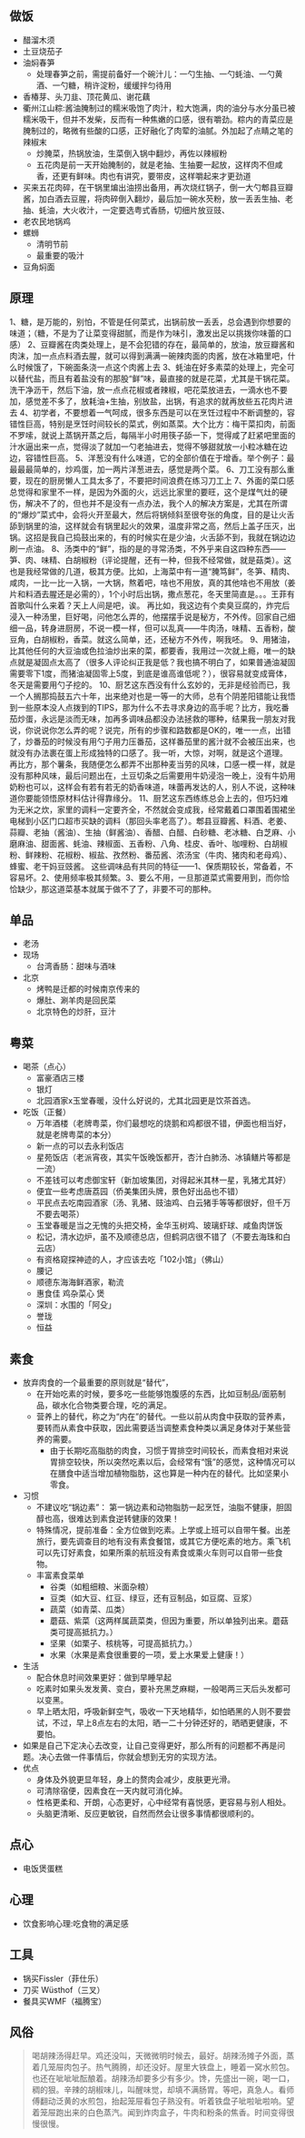 ## 做饭

* 醋溜木须
* 土豆烧茄子
* 油焖春笋
    * 处理春笋之前，需提前备好一个碗汁儿：一勺生抽、一勺蚝油、一勺黄酒、一勺糖，稍许淀粉，缓缓拌匀待用
* 香椿芽、头刀韭、顶花黄瓜、谢花藕
* 衢州江山粽:酱油腌制过的糯米吸饱了肉汁，粒大饱满，肉的油分与水分虽已被糯米吸干，但并不发柴，反而有一种焦嫩的口感，很有嚼劲。粽内的青菜应是腌制过的，略微有些酸的口感，正好融化了肉荤的油腻。外加起了点睛之笔的辣椒末
    - 炒腌菜，热锅放油，生菜倒入锅中翻炒，再佐以辣椒粉
    - 五花肉是前一天开始腌制的，就是老抽、生抽要一起放，这样肉不但咸香，还更有鲜味。肉也有讲究，要带皮，这样嚼起来才更劲道
* 买来五花肉碎，在干锅里煸出油捞出备用，再次烧红锅子，倒一大勺郫县豆瓣酱，加白酒去豆腥，将肉碎倒入翻炒，最后加一碗水芡粉，放一丢丢生抽、老抽、蚝油，大火收汁，一定要选粤式香肠，切细片放豆豉、
* 老农民地锅鸡
* 螺蛳
    - 清明节前
    - 最重要的吸汁
* 豆角焖面

## 原理

1、糖，是万能的，别怕，不管是任何菜式，出锅前放一丢丢，总会遇到你想要的味道；（糖，不是为了让菜变得甜腻，而是作为味引，激发出足以挑拨你味蕾的口感）
2、豆瓣酱在肉类处理上，是不会犯错的存在，最简单的，放油，放豆瓣酱和肉沫，加一点点料酒去腥，就可以得到满满一碗辣肉面的肉酱，放在冰箱里吧，什么时候饿了，下碗面条浇一点这个肉酱上去
3、蚝油在好多素菜的处理上，完全可以替代盐，而且有着盐没有的那股“鲜”味，最直接的就是花菜，尤其是干锅花菜。洗干净沥干，然后下油，放一点点花椒或者辣椒，吧花菜放进去，一滴水也不要加，感觉差不多了，放耗油+生抽，别放盐，出锅，有追求的就再放些五花肉片进去
4、初学者，不要想着一气呵成，很多东西是可以在烹饪过程中不断调整的，容错性巨高，特别是烹饪时间较长的菜式，例如蒸菜。大个比方：梅干菜扣肉，前面不罗嗦，就说上蒸锅开蒸之后，每隔半小时用筷子舔一下，觉得咸了赶紧吧里面的汁水逼出来一点，觉得淡了就加一勺老抽进去，觉得不够甜就放一小粒冰糖在边边，容错性巨高。
5、洋葱没有什么味道，它的全部价值在于增香。举个例子：最最最最简单的，炒鸡蛋，加一两片洋葱进去，感觉是两个菜。
6、刀工没有那么重要，现在的厨房懒人工具太多了，不要把时间浪费在练习刀工上
7、外面的菜口感总觉得和家里不一样，是因为外面的火，远远比家里的要旺，这个是煤气灶的硬伤，解决不了的，但也并不是没有一点办法，我个人的解决方案是，尤其在所谓的“爆炒”菜式中，会将火开至最大，然后将锅倾斜至很夸张的角度，目的是让火舌舔到锅里的油，这样就会有锅里起火的效果，温度非常之高，然后上盖子压灭，出锅。这招是我自己捣鼓出来的，有的时候实在是少油，火舌舔不到，我就在锅边边刷一点油。
8、汤类中的“鲜”，指的是的寻常汤类，不外乎来自这四种东西——笋、肉、味精、白胡椒粉（评论提醒，还有一种，但我不经常做，就是菇类）。这也是我经常做的几道，极其方便。比如，上海菜中有一道“腌笃鲜”，冬笋、精肉、咸肉，一比一比一入锅，一大锅，熬着吧，啥也不用放，真的其他啥也不用放（姜片和料酒去腥还是必需的），1个小时后出锅，撒点葱花，冬天里简直是。。。王菲有首歌叫什么来着？天上人间是吧，诶。 再比如，我这边有个卖臭豆腐的，炸完后浸入一种汤里，巨好喝，问他怎么弄的，他摆摆手说是秘方，不外传。回家自己细细一品，转身进厨房，不说一模一样，但可以乱真——牛肉汤，味精、五香粉，酸豆角，白胡椒粉，香菜。就这么简单，还，还秘方不外传，啊我呸。 
9、用猪油，比其他任何的大豆油或色拉油炒出来的菜，都要香，我用过一次就上瘾，唯一的缺点就是凝固点太高了（很多人评论纠正我是低？我也搞不明白了，如果普通油凝固需要零下1度，而猪油凝固零上5度，到底是谁高谁低呢？），很容易就变成膏体，冬天是需要用勺子挖的。
10、厨艺这东西没有什么玄妙的，无非是经验而已，我一个人搁那捣鼓五六十年，出来绝对也是一等一的大师，总有个阴差阳错能让我悟到一些原本没人点拨到的TIPS，那为什么不去寻求身边的高手呢？比方，我吃番茄炒蛋，永远是淡而无味，加再多调味品都没办法拯救的哪种，结果我一朋友对我说，你说说你怎么弄的呢？说完，所有的步骤和路数都是OK的，唯一一点，出错了，炒番茄的时候没有用勺子用力压番茄，这样番茄里的酱汁就不会被压出来，也就没有办法裹在蛋上形成独特的口感了。我一听，大惊，对啊，就是这个道理。 再比方，那个薯条，我随便怎么都弄不出那种麦当劳的风味，口感一模一样，就是没有那种风味，最后问题出在，土豆切条之后需要用牛奶浸泡一晚上，没有牛奶用奶粉也可以，这样会有若有若无的奶香味道，味蕾再发达的人，别人不说，这种味道你要能领悟原材料估计得靠缘分。 11、厨艺这东西练练总会上去的，但巧妇难为无米之炊，家里的调料一定要齐全，不然就会变成我，经常戴着口罩围着围裙坐电梯到小区门口超市买缺的调料（那回头率老高了）。郫县豆瓣酱、料酒、老姜、蒜瓣、老抽（酱油）、生抽（鲜酱油）、香醋、白醋、白砂糖、老冰糖、白芝麻、小磨麻油、甜面酱、蚝油、辣椒面、五香粉、八角、桂皮、香叶、咖哩粉、白胡椒粉、鲜辣粉、花椒粉、椒盐、孜然粉、番茄酱、浓汤宝（牛肉、猪肉和老母鸡）、蜂蜜、老干妈豆豉酱。 这些调味品有共同的特征——1、保质期较长，常备着，不容易坏。2、使用频率极其频繁。3、要么不用，一旦那道菜式需要用到，而你恰恰缺少，那这道菜基本就属于做不了了，非要不可的那种。

## 单品

* 老汤
* 现场
    - 台湾香肠：甜味与酒味
* 北京
    - 烤鸭是迁都的时候南京传来的
    - 爆肚、涮羊肉是回民菜
    - 北京特色的炒肝，豆汁

## 粤菜

* 喝茶（点心）
    - 富豪酒店三楼
    - 银灯
    - 北园酒家x玉堂春暖，没什么好说的，尤其北园更是饮茶首选。
* 吃饭（正餐）
    - 万年酒楼（老牌粤菜，你们最想吃的烧鹅和鸡都很不错，伊面也相当好，就是老牌粤菜的本分）
    - 新一点的可以去永利饭店
    - 星苑饭店（老派宵夜，其实午饭晚饭都开，杏汁白肺汤、冰镇鳝片等都是一流）
    - 不差钱可以考虑御宝轩（新加坡集团，对得起米其林一星，乳猪尤其好）
    - 便宜一些考虑唐荔园（侨美集团头牌，景色好出品也不错）
    - 平民点去吃南园酒家（汤、乳猪、豉油鸡、白云猪手等等都很好，但千万不要去喝茶）
    - 玉堂春暖是当之无愧的头把交椅，金华玉树鸡、玻璃虾球、咸鱼肉饼饭
    - 松记，清水边炉，虽不及顺德总店，但鹤洞店很不错了（不要去海珠和白云店）
    - 有资格窥探神迹的人，才应该去吃「102小馆」（佛山）
    - 腰记
    - 顺德东海海鲜酒家，勒流
    - 惠食佳 鸡杂菜心 煲
    - 深圳：水围的「阿殳」
    - 誉珑
    - 恒益

## 素食

* 放弃肉食的一个最重要的原则就是“替代”，
    - 在开始吃素的时候，要多吃一些能够饱腹感的东西，比如豆制品/面筋制品，碳水化合物类要合理，吃的满足。
    - 营养上的替代，称之为“内在”的替代。一些以前从肉食中获取的营养素，要转而从素食中获取，因此需要适当调整素食种类以满足身体对于某些营养的需要。
        + 由于长期吃高脂肪的肉食，习惯于胃排空时间较长，而素食相对来说胃排空较快，所以突然吃素以后，会经常有“饿”的感觉，这种情况可以在膳食中适当增加植物脂肪，这也算是一种内在的替代。比如坚果小零食。
* 习惯
    - 不建议吃“锅边素”： 第一锅边素和动物脂肪一起烹饪，油脂不健康，胆固醇也高，很难达到素食逆转健康的效果！
    - 特殊情况，提前准备：全方位做到吃素。上学或上班可以自带午餐。出差旅行，要先调查目的地有没有素食餐馆，或其它方便吃素的地方。乘飞机可以先订好素食，如果所乘的航班没有素食或乘火车则可以自带一些食物。
    - 丰富素食菜单
        + 谷类（如粗细粮、米面杂粮）
        + 豆类（如大豆、红豆、绿豆，还有豆制品，如豆腐、豆浆）
        + 蔬菜（如青菜、瓜类）
        + 蘑菇、紫菜（这两样属蔬菜类，但因为重要，所以单独列出来。蘑菇类可提高抵抗力。）
        + 坚果（如栗子、核桃等，可提高抵抗力。）
        + 水果（水果是素食很重要的一项，爱上水果爱上健康！）
* 生活
    - 配合休息时间效果更好：做到早睡早起
    - 吃素时如果头发发黄、变白，要补充黑芝麻糊，一般喝两三天后头发都可以变黑。
    - 早上晒太阳，呼吸新鲜空气，吸收一下天地精华，如怕晒黑的人则不要尝试，不过，早上8点左右的太阳，晒一二十分钟还好的，晒晒更健康，不要怕。
* 如果是自己下定决心去改变，让自己变得更好，那么所有的问题都不再是问题。决心去做一件事情后，你就会想到无穷的实现方法。
* 优点
    - 身体及外貌更显年轻，身上的赘肉会减少，皮肤更光滑。
    - 可清除宿便，因素食在一天内就可消化掉。
    - 性格更柔和、开朗，心态更好，心中经常有喜悦感，更容易与别人相处。
    - 头脑更清晰、反应更敏锐，自然而然会让很多事情都很顺利的。

## 点心

* 电饭煲蛋糕

## 心理

* 饮食影响心理:吃食物的满足感

## 工具

* 锅买Fissler（菲仕乐）
* 刀买 Wüsthof（三叉）
* 餐具买WMF（福腾宝）

## 风俗

> 喝胡辣汤得赶早。鸡还没叫，天微微明时候去，最好。胡辣汤摊子外面，蒸着几笼屉肉包子。热气腾腾，却还没好。屋里大铁盘上，睡着一窝水煎包。也还在呲呲呲酝酿着。胡辣汤却要多少有多少。馋，先盛出一碗，喝一口，稠的狠。辛辣的胡椒味儿，叫醒味觉，却填不满肠胃。等吧，真急人。看师傅翻动泛黄的水煎包，抬起笼屉看包子熟没有。听着铁盘子呲啦呲啦响。望着笼屉跑出来的白色蒸汽。闻到炸肉盒子，牛肉和粉条的焦香。时间变得很慢很慢。
